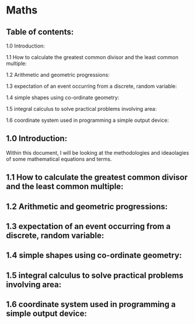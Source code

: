 # Maths

## Table of contents:
 1.0 Introduction:

 1.1 How to calculate the greatest common divisor and the least common multiple:

 1.2 Arithmetic and geometric progressions:

 1.3 expectation of an event occurring from a discrete, random variable:

 1.4 simple shapes using co-ordinate geometry:

 1.5 integral calculus to solve practical problems involving area:

 1.6 coordinate system used in programming a simple output device:

## 1.0 Introduction:
Within this document, I will be looking at the methodologies and ideaolagies of some mathematical equations and terms.
## 1.1 How to calculate the greatest common divisor and the least common multiple:

## 1.2 Arithmetic and geometric progressions:

## 1.3 expectation of an event occurring from a discrete, random variable:

## 1.4 simple shapes using co-ordinate geometry:

## 1.5 integral calculus to solve practical problems involving area:

## 1.6 coordinate system used in programming a simple output device:
